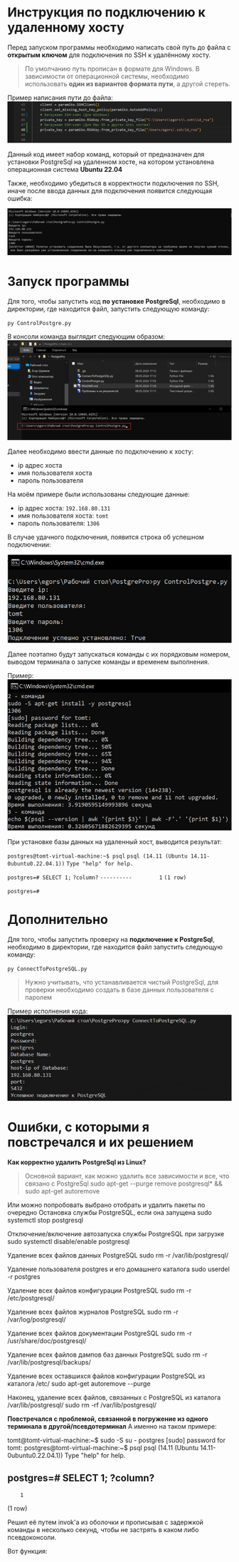 # Инструкция по подключению к удаленному хосту

Перед запуском программы необходимо написать свой путь до файла с **открытым ключом** для подключения по SSH к удалённому хосту. 
> По умолчанию путь прописан в формате для Windows.
> В зависимости от операционной системы, необходимо использовать **один из вариантов формата пути**, а другой стереть.  

Пример написания пути до файла:
![Варианты выбора написания пути](https://github.com/HakerLamer/PostgresPro_Task/blob/main/example_2.jpg?raw=true)

Данный код имеет набор команд, который от предназначен для установки PostgreSql на удаленном хосте, на котором установлена операционная система **Ubuntu 22.04**

Также, необходимо убедиться в корректности подключения по SSH, иначе после ввода данных для подключения появится следующая ошибка:

![Ошибка подключения по SSH](https://github.com/HakerLamer/PostgresPro_Task/blob/main/example_3.jpg?raw=true)

# Запуск программы

Для того, чтобы запустить код **по установке PostgreSql**, необходимо в директории, где находится файл, запустить следующую команду:

`py ControlPostgre.py`

В консоли команда выглядит следующим образом:
![Пример запуска](https://github.com/HakerLamer/PostgresPro_Task/blob/main/example_1.jpg?raw=true)

Далее необходимо ввести данные по подключению к хосту:
* ip адрес хоста
* имя пользователя хоста
* пароль пользователя

На моём примере были использованы следующие данные:
* ip адрес хоста: `192.168.80.131`
* имя пользователя хоста: `tomt`
* пароль пользователя: `1306`

В случае удачного подключения, появится строка об успешном подключении:

![Пример успешного подключения](https://github.com/HakerLamer/PostgresPro_Task/blob/main/example_4.jpg?raw=true)

Далее поэтапно будут запускаться команды с их порядковым номером, выводом терминала о запуске команды и временем выполнения.

Пример:
![Пример выполнения](https://github.com/HakerLamer/PostgresPro_Task/blob/main/example_5.jpg?raw=true)

При установке базы данных на удаленный хост, выводится результат:

`postgres@tomt-virtual-machine:~$ psql`
`psql (14.11 (Ubuntu 14.11-0ubuntu0.22.04.1))`
`Type "help" for help.`

`postgres=# SELECT 1;`
 `?column?`
`----------`
`        1`
`(1 row)`

`postgres=#`

# Дополнительно

Для того, чтобы запустить проверку на **подключение к PostgreSql**, необходимо в директории, где находится файл запустить следующую команду:

`py ConnectToPostgreSQL.py`

> Нужно учитывать, что устанавливается чистый PostgreSql, для проверки необходимо создать в базе данных пользователя с паролем

Пример исполнения кода:
![enter image description here](https://github.com/HakerLamer/PostgresPro_Task/blob/main/example_6.jpg?raw=true)

# Ошибки, с которыми я повстречался и их решением

**Как корректно удалить PostgreSql из Linux?**
> Основной вариант, как можно удалить все зависимости и все, что связано с PostgreSql
> sudo apt-get --purge remove postgresql\* && sudo apt-get autoremove

Или можно попробовать выбрано отобрать и удалить пакеты по очередно
Остановка службы PostgreSQL, если она запущена
sudo systemctl stop postgresql

Отключение/включение автозапуска службы PostgreSQL при загрузке
sudo systemctl disable/enable postgresql

Удаление всех файлов данных PostgreSQL
sudo rm -r /var/lib/postgresql/

Удаление пользователя postgres и его домашнего каталога
sudo userdel -r postgres

Удаление всех файлов конфигурации PostgreSQL
sudo rm -r /etc/postgresql/

Удаление всех файлов журналов PostgreSQL
sudo rm -r /var/log/postgresql/

Удаление всех файлов документации PostgreSQL
sudo rm -r /usr/share/doc/postgresql/

Удаление всех файлов дампов баз данных PostgreSQL
sudo rm -r /var/lib/postgresql/backups/

Удаление всех оставшихся файлов конфигурации PostgreSQL из каталога /etc/
sudo apt-get autoremove --purge

Наконец, удаление всех файлов, связанных с PostgreSQL из каталога /var/lib/postgresql/
sudo rm -rf /var/lib/postgresql/

**Повстречался с проблемой, связанной в погружение из одного терминала в другой/псевдотерминал**
А именно на таком примере:

tomt@tomt-virtual-machine:~$ sudo -S su - postgres
[sudo] password for tomt:
postgres@tomt-virtual-machine:~$ psql
psql (14.11 (Ubuntu 14.11-0ubuntu0.22.04.1))
Type "help" for help.

postgres=# SELECT 1;
 ?column?
----------
        1
(1 row)

Решил её путем invok'a из оболочки и прописывая с задержкой команды в несколько секунд, чтобы не застрять в каком либо псевдоконсоли.

Вот функция:



